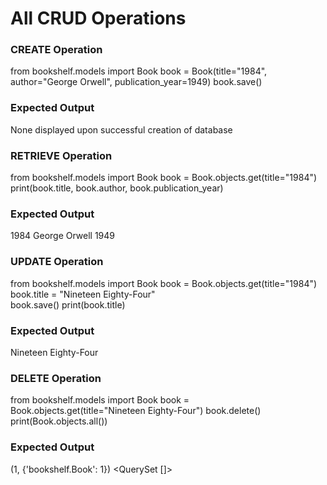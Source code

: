 # All CRUD Operations

### CREATE Operation

from bookshelf.models import Book
book = Book(title="1984", author="George Orwell", publication_year=1949)
book.save()

### Expected Output

None displayed upon successful creation of database

### RETRIEVE Operation

from bookshelf.models import Book
book = Book.objects.get(title="1984") 
print(book.title, book.author, book.publication_year)

### Expected Output

1984 George Orwell 1949

### UPDATE Operation

from bookshelf.models import Book
book = Book.objects.get(title="1984") 
book.title = "Nineteen Eighty-Four"  
book.save()
print(book.title)

### Expected Output

Nineteen Eighty-Four

### DELETE Operation

from bookshelf.models import Book
book = Book.objects.get(title="Nineteen Eighty-Four")
book.delete()
print(Book.objects.all())

### Expected Output

(1, {'bookshelf.Book': 1})
<QuerySet []>
